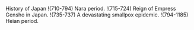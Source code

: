 History of Japan
!(710-794) Nara period.
    !(715-724) Reign of Empress Gensho in Japan.
    !(735-737) A devastating smallpox epidemic.
!(794-1185) Heian period.
